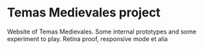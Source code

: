 # Temas Medievales project

Website of Temas Medievales. Some internal prototypes and some experiment to play. Retina proof, responsive mode et alia